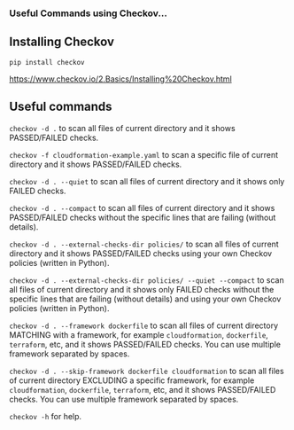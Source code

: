 ### Useful Commands using Checkov...

<H2>Installing Checkov</H2>

```
pip install checkov
```

https://www.checkov.io/2.Basics/Installing%20Checkov.html


<H2>Useful commands</H2>

`checkov -d .` to scan all files of current directory and it shows PASSED/FAILED checks.

`checkov -f cloudformation-example.yaml` to scan a specific file of current directory and it shows PASSED/FAILED checks.

`checkov -d . --quiet` to scan all files of current directory and it shows only FAILED checks.

`checkov -d . --compact` to scan all files of current directory and it shows PASSED/FAILED checks without the specific lines that are failing (without details).

`checkov -d . --external-checks-dir policies/` to scan all files of current directory and it shows PASSED/FAILED checks using your own Checkov policies (written in Python).

`checkov -d . --external-checks-dir policies/ --quiet --compact` to scan all files of current directory and it shows only FAILED checks without the specific lines that are failing (without details) and using your own Checkov policies (written in Python).

`checkov -d . --framework dockerfile` to scan all files of current directory MATCHING with a framework, for example `cloudformation`, `dockerfile`, `terraform`, etc, and it shows PASSED/FAILED checks. You can use multiple framework separated by spaces.

`checkov -d . --skip-framework dockerfile cloudformation` to scan all files of current directory EXCLUDING a specific framework, for example `cloudformation`, `dockerfile`, `terraform`, etc, and it shows PASSED/FAILED checks. You can use multiple framework separated by spaces.

`checkov -h` for help.

